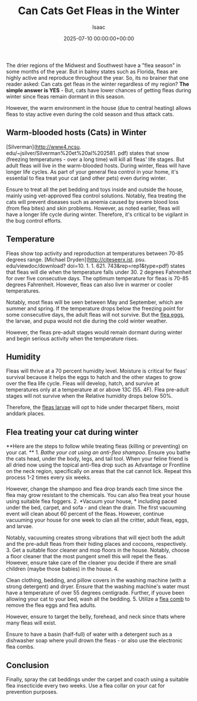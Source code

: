 ﻿---
title: Can Cats Get Fleas in the Winter
description: The drier regions of the Midwest and Southwest have a "flea season" in some months of the year. But in balmy states such as Florida, fleas are highly active...
slug: /can-cats-get-fleas-in-the-winter/
date: 2025-07-10 00:00:00+00:00
lastmod: 2025-07-10 00:00:00+03:00
author: Isaac
categories:
- Fleas
- Guide
tags:
- fleas
- get
- flea
layout: post
---

The drier regions of the Midwest and Southwest have a "flea season" in some months of the year. But in balmy states such as Florida, fleas are highly active and reproduce throughout the year. So, its no brainer that one reader asked: Can cats get fleas in the winter regardless of my region? **The simple answer is YES** - But, cats have lower chances of getting fleas during winter since fleas remain dormant in this season.

However, the warm environment in the house (due to central heating) allows fleas to stay active even during the cold season and thus attack cats.

##  Warm-blooded hosts (Cats) in Winter

[Silverman](http://www4.ncsu. edu/~jsilver/Silverman%20et%20al%202581. pdf) states that snow (freezing temperatures - over a long time) will kill all fleas' life stages. But adult fleas will live in the warm-blooded hosts. During winter, fleas will have longer life cycles. As part of your general flea control in your home, it's essential to flea treat your cat (and other pets) even during winter.

Ensure to treat all the pet bedding and toys inside and outside the house, mainly using vet-approved flea control solutions. Notably, flea treating the cats will prevent diseases such as anemia caused by severe blood loss (from flea bites) and skin problems. However, as noted earlier, fleas will have a longer life cycle during winter. Therefore, it's critical to be vigilant in the bug control efforts.

##  Temperature

Fleas show top activity and reproduction at temperatures between 70-85 degrees range. [Michael Dryden](http://citeseerx.ist. psu. edu/viewdoc/download? doi=10. 1. 1. 621. 743&rep=rep1&type=pdf) states that fleas will die when the temperature falls under 30. 2 degrees Fahrenheit for over five consecutive days. The optimum temperature for fleas is 70-85 degrees Fahrenheit. However, fleas can also live in warmer or cooler temperatures.

Notably, most fleas will be seen between May and September, which are summer and spring. If the temperature drops below the freezing point for some consecutive days, the adult fleas will not survive. But the [flea eggs](https://pestpolicy.com/how-to-kill-flea-eggs/), the larvae, and pupa would not die during the cold winter weather.

However, the fleas pre-adult stages would remain dormant during winter and begin serious activity when the temperature rises.

##  Humidity

Fleas will thrive at a 70 percent humidity level. Moisture is critical for fleas' survival because it helps the eggs to hatch and the other stages to grow over the flea life cycle. Fleas will develop, hatch, and survive at temperatures only at a temperature at or above 13C (55. 4F). Flea pre-adult stages will not survive when the Relative humidity drops below 50%.

Therefore, the [fleas larvae](https://pestpolicy.com/what-do-flea-larvae-look-like/) will opt to hide under thecarpet fibers, moist anddark places.

##  **Flea treating your cat during winter**

**Here are the steps to follow while treating fleas (killing or preventing) on your cat. ** 1. *Bathe your cat using an anti-flea shampoo*. Ensure you bathe the cats head, under the body, legs, and tail tool. When your feline friend is all dried now using the topical anti-flea drop such as Advantage or Frontline on the neck region, specifically on areas that the cat cannot lick. Repeat this process 1-2 times every six weeks.

However, change the shampoo and flea drop brands each time since the flea may grow resistant to the chemicals. You can also flea treat your house using suitable flea foggers. 2. *Vacuum your house, * including paced under the bed, carpet, and sofa - and clean the drain. The first vacuuming event will clean about 60 percent of the fleas. However, continue vacuuming your house for one week to clan all the critter, adult fleas, eggs, and larvae.

Notably, vacuuming creates strong vibrations that will eject both the adult and the pre-adult fleas from their hiding places and cocoons, respectively. 3. Get a suitable floor cleaner and mop floors in the house. Notably, choose a floor cleaner that the most pungent smell this will repel the fleas. However, ensure take care of the cleaner you decide if there are small children (maybe those babies) in the house. 4.

Clean clothing, bedding, and pillow covers in the washing machine (with a strong detergent) and dryer. Ensure that the washing machine's water must have a temperature of over 55 degrees centigrade. Further, if youve been allowing your cat to your bed, wash all the bedding. 5. Utilize a [flea comb](https://pestpolicy.com/best-flea-comb-for-cats/) to remove the flea eggs and flea adults.

However, ensure to target the belly, forehead, and neck since thats where many fleas will exist.

Ensure to have a basin (half-full) of water with a detergent such as a dishwasher soap where youll drown the fleas - or also use the electronic flea combs.

##  Conclusion

Finally, spray the cat beddings under the carpet and coach using a suitable flea insecticide every two weeks. Use a flea collar on your cat for prevention purposes.

